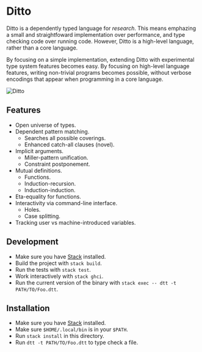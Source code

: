 # Ditto

Ditto is a dependently typed language for _research_.
This means emphazing a small and straightfoward implementation
over performance, and type checking code over running code.
However, Ditto is a high-level language, rather
than a core language. 

By focusing on a simple implementation, 
extending Ditto with experimental type system features
becomes easy.
By focusing on high-level language features,
writing non-trivial programs becomes possible,
without verbose encodings that appear when programming
in a core language.

![Ditto](http://cdn.bulbagarden.net/upload/7/72/Ditty.png)

## Features

* Open universe of types.
* Dependent pattern matching.
  * Searches all possible coverings.
  * Enhanced catch-all clauses (novel).
* Implicit arguments.
  * Miller-pattern unification.
  * Constraint postponement.
* Mutual definitions.
  * Functions.
  * Induction-recursion.
  * Induction-induction.
* Eta-equality for functions.
* Interactivity via command-line interface.
  * Holes.
  * Case splitting.
* Tracking user vs machine-introduced variables.

## Development

* Make sure you have [Stack](https://github.com/commercialhaskell/stack#how-to-install) installed.
* Build the project with `stack build`.
* Run the tests with `stack test`.
* Work interactively with `stack ghci`.
* Run the current version of the binary with `stack exec -- dtt -t PATH/TO/Foo.dtt`.

## Installation

* Make sure you have [Stack](https://github.com/commercialhaskell/stack#how-to-install) installed.
* Make sure `$HOME/.local/bin` is in your `$PATH`.
* Run `stack install` in this directory.
* Run `dtt -t PATH/TO/Foo.dtt` to type check a file.
